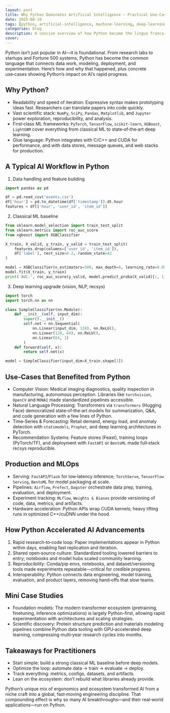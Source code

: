 ```yaml
---
layout: post
title: Why Python Dominates Artificial Intelligence — Practical Use‑Cases and Impact
date: 2025-08-19
tags: [python, artificial-intelligence, machine-learning, deep-learning, tooling]
categories: blog
description: A concise overview of how Python became the lingua franca of AI—covering data science workflows, ML frameworks, productionization, and the ecosystem that accelerated breakthroughs.
cover: 
---
```


Python isn’t just popular in AI—it is foundational. From research labs to startups and Fortune 500 systems, Python has become the common language that connects data work, modeling, deployment, and experimentation. Here’s how and why that happened, plus concrete use‑cases showing Python’s impact on AI’s rapid progress.

## Why Python?

- Readability and speed of iteration: Expressive syntax makes prototyping ideas fast. Researchers can translate papers into code quickly.
- Vast scientific stack: `NumPy`, `SciPy`, `Pandas`, `Matplotlib`, and `Jupyter` power exploration, reproducibility, and analysis.
- First‑class ML frameworks: `PyTorch`, `TensorFlow`, `scikit‑learn`, `XGBoost`, `LightGBM` cover everything from classical ML to state‑of‑the‑art deep learning.
- Glue language: Python integrates with C/C++ and CUDA for performance, and with data stores, message queues, and web stacks for production.

## A Typical AI Workflow in Python

1) Data handling and feature building

```python
import pandas as pd

df = pd.read_csv('events.csv')
df['hour'] = pd.to_datetime(df['timestamp']).dt.hour
features = df[['hour', 'user_id', 'item_id']]
```

2) Classical ML baseline

```python
from sklearn.model_selection import train_test_split
from sklearn.metrics import roc_auc_score
from xgboost import XGBClassifier

X_train, X_valid, y_train, y_valid = train_test_split(
    features.drop(columns=['user_id', 'item_id']),
    df['label'], test_size=0.2, random_state=42
)

model = XGBClassifier(n_estimators=300, max_depth=6, learning_rate=0.05)
model.fit(X_train, y_train)
print('AUC:', roc_auc_score(y_valid, model.predict_proba(X_valid)[:, 1]))
```

3) Deep learning upgrade (vision, NLP, recsys)

```python
import torch
import torch.nn as nn

class SimpleClassifier(nn.Module):
    def __init__(self, input_dim):
        super().__init__()
        self.net = nn.Sequential(
            nn.Linear(input_dim, 128), nn.ReLU(),
            nn.Linear(128, 64), nn.ReLU(),
            nn.Linear(64, 1)
        )
    def forward(self, x):
        return self.net(x)

model = SimpleClassifier(input_dim=X_train.shape[1])
```

## Use‑Cases that Benefited from Python

- Computer Vision: Medical imaging diagnostics, quality inspection in manufacturing, autonomous perception. Libraries like `torchvision`, `OpenCV` and `MONAI` made standardized pipelines accessible.
- Natural Language Processing: Transformers via `transformers` (Hugging Face) democratized state‑of‑the‑art models for summarization, Q&A, and code generation with a few lines of Python.
- Time‑Series & Forecasting: Retail demand, energy load, and anomaly detection with `statsmodels`, `Prophet`, and deep learning architectures in PyTorch.
- Recommendation Systems: Feature stores (Feast), training loops (PyTorch/TF), and deployment with `FastAPI` or `BentoML` made full‑stack recsys reproducible.

## Production and MLOps

- Serving: `FastAPI`/`Flask` for low‑latency inference; `TorchServe`, `TensorFlow Serving`, `BentoML` for model packaging at scale.
- Pipelines: `Airflow`, `Prefect`, `Dagster` orchestrate data prep, training, evaluation, and deployment.
- Experiment tracking: `MLflow`, `Weights & Biases` provide versioning of code, data, metrics, and artifacts.
- Hardware acceleration: Python APIs wrap CUDA kernels; heavy lifting runs in optimized C++/cuDNN under the hood.

## How Python Accelerated AI Advancements

1) Rapid research‑to‑code loop: Paper implementations appear in Python within days, enabling fast replication and iteration.
2) Shared open‑source culture: Standardized tooling lowered barriers to entry; notebooks and model hubs scaled community learning.
3) Reproducibility: Conda/pip envs, notebooks, and dataset/versioning tools made experiments repeatable—critical for credible progress.
4) Interoperability: Python connects data engineering, model training, evaluation, and product layers, removing hand‑offs that slow teams.

## Mini Case Studies

- Foundation models: The modern transformer ecosystem (pretraining, finetuning, inference optimizations) is largely Python-first, allowing rapid experimentation with architectures and scaling strategies.
- Scientific discovery: Protein structure prediction and materials modeling pipelines combine Python data tooling with GPU‑accelerated deep learning, compressing multi‑year research cycles into months.

## Takeaways for Practitioners

- Start simple: build a strong classical ML baseline before deep models.
- Optimize the loop: automate data → train → evaluate → deploy.
- Track everything: metrics, configs, datasets, and artifacts.
- Lean on the ecosystem: don’t rebuild what libraries already provide.

Python’s unique mix of ergonomics and ecosystem transformed AI from a niche craft into a global, fast‑moving engineering discipline. That compounding effect is why so many AI breakthroughs—and their real‑world applications—run on Python.


